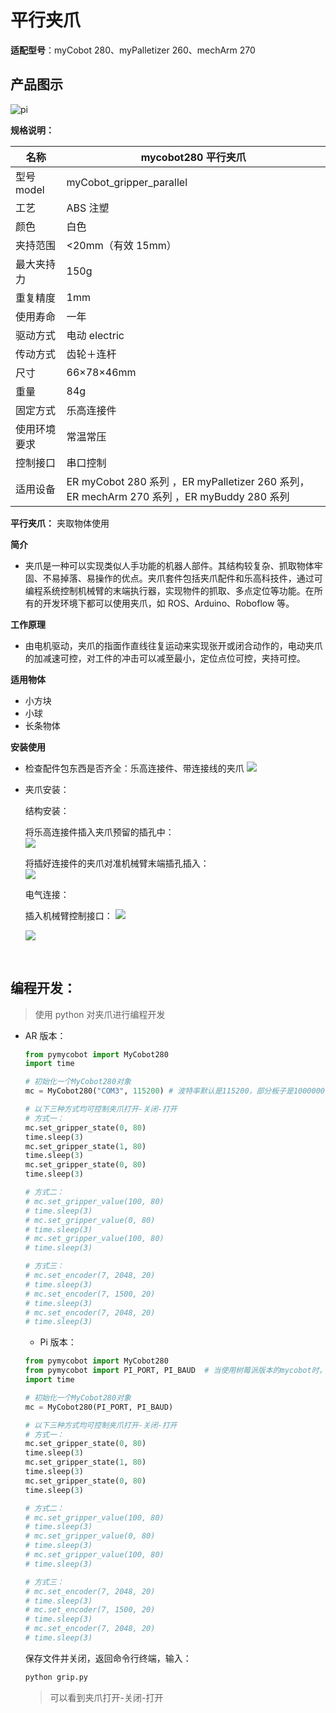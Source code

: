 # 平行夹爪

**适配型号**：myCobot 280、myPalletizer 260、mechArm 270

## **产品图示**

![pi](../../resource\4-SupportAndService\Accessories\grip/p1.png)

**规格说明：**

| 名称         | mycobot280 平行夹爪                                                                        |
| ------------ | ------------------------------------------------------------------------------------------ |
| 型号 model   | myCobot_gripper_parallel                                                                   |
| 工艺         | ABS 注塑                                                                                   |
| 颜色         | 白色                                                                                       |
| 夹持范围     | <20mm（有效 15mm）                                                                         |
| 最大夹持力   | 150g                                                                                       |
| 重复精度     | 1mm                                                                                        |
| 使用寿命     | 一年                                                                                       |
| 驱动方式     | 电动 electric                                                                              |
| 传动方式     | 齿轮＋连杆                                                                                 |
| 尺寸         | 66×78×46mm                                                                                 |
| 重量         | 84g                                                                                        |
| 固定方式     | 乐高连接件                                                                                 |
| 使用环境要求 | 常温常压                                                                                   |
| 控制接口     | 串口控制                                                                                   |
| 适用设备     | ER myCobot 280 系列 ，ER myPalletizer 260 系列， ER mechArm 270 系列 ，ER myBuddy 280 系列 |

**平行夹爪：** 夹取物体使用

**简介**

- 夹爪是一种可以实现类似人手功能的机器人部件。其结构较复杂、抓取物体牢固、不易掉落、易操作的优点。夹爪套件包括夹爪配件和乐高科技件，通过可编程系统控制机械臂的末端执行器，实现物件的抓取、多点定位等功能。在所有的开发环境下都可以使用夹爪，如 ROS、Arduino、Roboflow 等。

**工作原理**

- 由电机驱动，夹爪的指面作直线往复运动来实现张开或闭合动作的，电动夹爪的加减速可控，对工件的冲击可以减至最小，定位点位可控，夹持可控。

**适用物体**

- 小方块
- 小球
- 长条物体

**安装使用**

- 检查配件包东西是否齐全：乐高连接件、带连接线的夹爪
  ![](../../resource\4-SupportAndService\Accessories\grip/p2.jpg)

- 夹爪安装：

  结构安装：

  将乐高连接件插入夹爪预留的插孔中：  
  ![](../../resource\4-SupportAndService\Accessories\grip/p3.jpg)

  将插好连接件的夹爪对准机械臂末端插孔插入：  
  ![](../../resource\4-SupportAndService\Accessories\grip/p4.jpg)

  电气连接：

  插入机械臂控制接口：
  ![](../../resource\4-SupportAndService\Accessories\grip/p5.png)

  ![](../../resource\4-SupportAndService\Accessories\grip/p6.jpg)

<br>

## 编程开发：

> 使用 python 对夹爪进行编程开发

- AR 版本：
  
  ```python
  from pymycobot import MyCobot280
  import time
  
  # 初始化一个MyCobot280对象
  mc = MyCobot280("COM3", 115200) # 波特率默认是115200，部分板子是1000000，请根据实际进行修改
  
  # 以下三种方式均可控制夹爪打开-关闭-打开
  # 方式一：
  mc.set_gripper_state(0, 80)
  time.sleep(3)
  mc.set_gripper_state(1, 80)
  time.sleep(3)
  mc.set_gripper_state(0, 80)
  time.sleep(3)
  
  # 方式二：
  # mc.set_gripper_value(100, 80)
  # time.sleep(3)
  # mc.set_gripper_value(0, 80)
  # time.sleep(3)
  # mc.set_gripper_value(100, 80)
  # time.sleep(3)
  
  # 方式三：
  # mc.set_encoder(7, 2048, 20)
  # time.sleep(3)
  # mc.set_encoder(7, 1500, 20)
  # time.sleep(3)
  # mc.set_encoder(7, 2048, 20)
  # time.sleep(3)
  ```
  
  - Pi 版本：
  
  ```python
  from pymycobot import MyCobot280
  from pymycobot import PI_PORT, PI_BAUD  # 当使用树莓派版本的mycobot时，可以引用这两个变量进行MyCobot280初始化
  import time
  
  # 初始化一个MyCobot280对象
  mc = MyCobot280(PI_PORT, PI_BAUD)
  
  # 以下三种方式均可控制夹爪打开-关闭-打开
  # 方式一：
  mc.set_gripper_state(0, 80)
  time.sleep(3)
  mc.set_gripper_state(1, 80)
  time.sleep(3)
  mc.set_gripper_state(0, 80)
  time.sleep(3)
  
  # 方式二：
  # mc.set_gripper_value(100, 80)
  # time.sleep(3)
  # mc.set_gripper_value(0, 80)
  # time.sleep(3)
  # mc.set_gripper_value(100, 80)
  # time.sleep(3)
  
  # 方式三：
  # mc.set_encoder(7, 2048, 20)
  # time.sleep(3)
  # mc.set_encoder(7, 1500, 20)
  # time.sleep(3)
  # mc.set_encoder(7, 2048, 20)
  # time.sleep(3)
  ```
  
  保存文件并关闭，返回命令行终端，输入：
  
  ```bash
  python grip.py
  ```
  
  > 可以看到夹爪打开-关闭-打开
